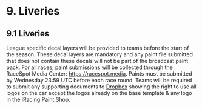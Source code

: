 # 9. Liveries

## 9.1 Liveries
League specific decal layers will be provided to teams before the start of the season. These decal layers are mandatory and any paint file submitted that does not contain these decals will not be part of the broadcast paint pack. For all races, paint submissions will be collected through the RaceSpot Media Center: https://racespot.media. Paints must be submitted by Wednesday 23:59 UTC before each race round. Teams will be required to submit any supporting documents to [Dropbox](https://www.dropbox.com/request/QMLhF3NkcvR6NYLhgBmf) showing the right to use all logos on the car except the logos already on the base template & any logo in the iRacing Paint Shop.

